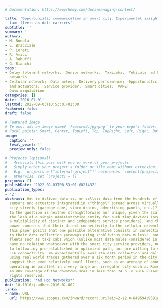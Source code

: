 ```yaml
---
# Documentation: https://wowchemy.com/docs/managing-content/

title: 'Opportunistic communication in smart city: Experimental insight with small-scale
  taxi fleets as data carriers'
subtitle: ''
summary: ''
authors:
- M. Bonola
- L. Bracciale
- P. Loreti
- R. Amici
- A. Rabuffi
- G. Bianchi
tags:
- Delay tolerant networks;  Sensor networks;  Taxicabs;  Vehicular ad hoc networks;  Wireless
  networks
- Cellular network;  Data mules;  Delivery performance;  Opportunistic communications;  Sensors
  and actuators;  Service provider;  Smart cities;  VANET
- Data acquisition
categories: []
date: '2016-01-01'
lastmod: 2022-09-03T10:53:01+02:00
featured: false
draft: false

# Featured image
# To use, add an image named `featured.jpg/png` to your page's folder.
# Focal points: Smart, Center, TopLeft, Top, TopRight, Left, Right, BottomLeft, Bottom, BottomRight.
image:
  caption: ''
  focal_point: ''
  preview_only: false

# Projects (optional).
#   Associate this post with one or more of your projects.
#   Simply enter your project's folder or file name without extension.
#   E.g. `projects = ["internal-project"]` references `content/project/deep-learning/index.md`.
#   Otherwise, set `projects = []`.
projects: []
publishDate: '2022-09-03T08:53:01.002143Z'
publication_types:
- '2'
abstract: How to deliver data to, or collect data from the hundreds of thousands of
  sensors and actuators integrated in \"things\" spread across virtually every smart
  city streets (garbage cans, storm drains, advertising panels, etc.)? The answer
  to the question is neither straightforward nor unique, given the scale of the issue,
  the lack of a single administrative entity for such tiny devices (arguably run by
  a multiplicity of distinct and independent service providers), and the cost and
  power concerns that their direct connectivity to the cellular network might pose.
  This paper posits that one possible alternative consists in connecting such devices
  to their data collection gateways using \"oblivious data mules\", namely transport
  fleets such as taxi cabs which (unlike most data mules considered in past work)
  have no relation whatsoever with the smart city service providers, nor are required
  to follow any pre-established or optimized path, nor are willing to share their
  LTE connectivity. We experimentally evaluate data collection and delivery performance
  using real world traces gathered over a six month period in the city of Rome. Results
  suggest that even relatively small fleets, such as an average of about 120 vehicles,
  operating in parallel in a very large and irregular city such as Rome, can achieve
  an 80% coverage of the downtown area in less than 24 h. © 2016 Elsevier B.V. All
  rights reserved.
publication: '*Ad Hoc Networks*'
doi: 10.1016/j.adhoc.2016.02.002
links:
- name: URL
  url: https://www.scopus.com/inward/record.uri?eid=2-s2.0-84959419591&doi=10.1016%2fj.adhoc.2016.02.002&partnerID=40&md5=66f2fb39dc16b552c5e87246dd7744be
---
```


